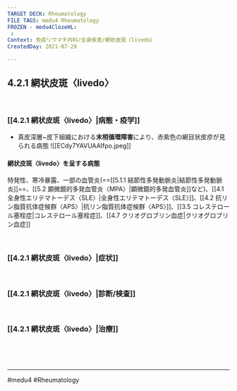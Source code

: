 ```yaml
---
TARGET DECK: Rheumatology
FILE TAGS: medu4 Rheumatology
FROZEN - medu4ClozeHL:
 : 
Context: 免疫リウマチ内科/全身疾患/網状皮斑〈livedo〉
CreatedDay: 2021-07-29

---
```


## 4.2.1 網状皮斑〈livedo〉

<br>

### [[4.2.1 網状皮斑〈livedo〉|病態・疫学]]
* 真皮深層~皮下組織における**末梢循環障害**により、赤紫色の網目状皮疹が見られる病態
![[ECdy7YAVUAAIfpo.jpeg]]
#### 網状皮斑〈livedo〉を呈する病態
特発性、寒冷暴露、一部の血管炎(==[[5.1.1 結節性多発動脈炎|結節性多発動脈炎]]==、[[5.2 顕微鏡的多発血管炎〈MPA〉|顕微鏡的多発血管炎]]など)、[[4.1 全身性エリテマトーデス〈SLE〉|全身性エリテマトーデス〈SLE〉]]、[[4.2 抗リン脂質抗体症候群〈APS〉|抗リン脂質抗体症候群〈APS〉]]、[[3.5 コレステロール塞栓症|コレステロール塞栓症]]、[[4.7 クリオグロブリン血症|クリオグロブリン血症]]
<!--ID: 1627801028266-->


<br>

### [[4.2.1 網状皮斑〈livedo〉|症状]]


<br>

### [[4.2.1 網状皮斑〈livedo〉|診断/検査]]


<br>

### [[4.2.1 網状皮斑〈livedo〉|治療]]


<br><br><br>

---
#medu4 #Rheumatology 
